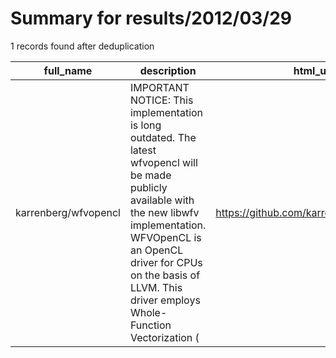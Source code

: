 
# Summary for results/2012/03/29
    
1 records found after deduplication

| full_name | description | html_url | matched_list | matched_count | pushed_at | size | stargazers_count | language | forks_count |
|----------------------|------------------------------------------------------------------------------------------------------------------------------------------------------------------------------------------------------------------------------------------------------------------|-----------------------------------------|----------------|-----------------|---------------------------|--------|--------------------|------------|---------------|
| karrenberg/wfvopencl | IMPORTANT NOTICE: This implementation is long outdated. The latest wfvopencl will be made publicly available with the new libwfv implementation. WFVOpenCL is an OpenCL driver for CPUs on the basis of LLVM. This driver employs Whole-Function Vectorization ( | https://github.com/karrenberg/wfvopencl | ['exploit'] | 1 | 2012-03-29 11:44:23+00:00 | 10981 | 14 | C | 3 |
